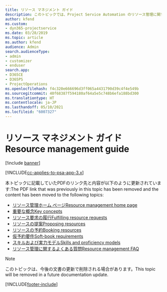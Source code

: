```yaml
---
title: リソース マネジメント ガイド
description: このトピックでは、Project Service Automation のリソース管理に関するリンクを提供します。
author: kfend
ms.custom:
- dyn365-projectservice
ms.date: 03/28/2019
ms.topic: article
ms.author: kfend
audience: Admin
search.audienceType:
- admin
- customizer
- enduser
search.app:
- D365CE
- D365PS
- ProjectOperations
ms.openlocfilehash: f4c320e666696d3ff065a4431790d39c4f4e549b
ms.sourcegitcommit: 40f68387f594180af64a5e5c748b6efa188bd300
ms.translationtype: HT
ms.contentlocale: ja-JP
ms.lasthandoff: 05/10/2021
ms.locfileid: "6007327"
---
```

# <a name="resource-management-guide"></a><span data-ttu-id="b9002-103">リソース マネジメント ガイド</span><span class="sxs-lookup"><span data-stu-id="b9002-103">Resource management guide</span></span>

[!include [banner](../../includes/psa-now-project-operations.md)]

[!INCLUDE[cc-applies-to-psa-app-3.x](../../includes/cc-applies-to-psa-app-3x.md)]

<span data-ttu-id="b9002-104">本トピックに記載していたPDFのリンク先と内容が以下のように更新されています:</span><span class="sxs-lookup"><span data-stu-id="b9002-104">The PDF link that was previously in this topic has been removed and the content has been moved to the following topics:</span></span>

- [<span data-ttu-id="b9002-105">リソース管理ホーム ページ</span><span class="sxs-lookup"><span data-stu-id="b9002-105">Resource management home page</span></span>](../resource-management-home-page.md)
- [<span data-ttu-id="b9002-106">重要な概念</span><span class="sxs-lookup"><span data-stu-id="b9002-106">Key concepts</span></span>](../reports-key-concepts.md)
- [<span data-ttu-id="b9002-107">リソース要求の履行</span><span class="sxs-lookup"><span data-stu-id="b9002-107">Fulfilling resource requests</span></span>](../resource-management-fulfill-requests.md)
- [<span data-ttu-id="b9002-108">リソースの提案</span><span class="sxs-lookup"><span data-stu-id="b9002-108">Proposing resources</span></span>](../resource-management-propose-resources.md)
- [<span data-ttu-id="b9002-109">リソースの予約</span><span class="sxs-lookup"><span data-stu-id="b9002-109">Booking resources</span></span>](../resource-management-book-resources-scheduleboard.md)
- [<span data-ttu-id="b9002-110">仮予約要件</span><span class="sxs-lookup"><span data-stu-id="b9002-110">Soft-book requirements</span></span>](../resource-management-softbook-requirements.md)
- [<span data-ttu-id="b9002-111">スキルおよび実力モデル</span><span class="sxs-lookup"><span data-stu-id="b9002-111">Skills and proficiency models</span></span>](../resource-management-skills-proficiency.md)
- [<span data-ttu-id="b9002-112">リソース管理に関するよくある質問</span><span class="sxs-lookup"><span data-stu-id="b9002-112">Resource management FAQ</span></span>](../resource-management-faq.md)

> [!NOTE]
> <span data-ttu-id="b9002-113">このトピックは、今後の文書の更新で削除される場合があります。</span><span class="sxs-lookup"><span data-stu-id="b9002-113">This topic will be removed in a future documentation update.</span></span> 


[!INCLUDE[footer-include](../../includes/footer-banner.md)]